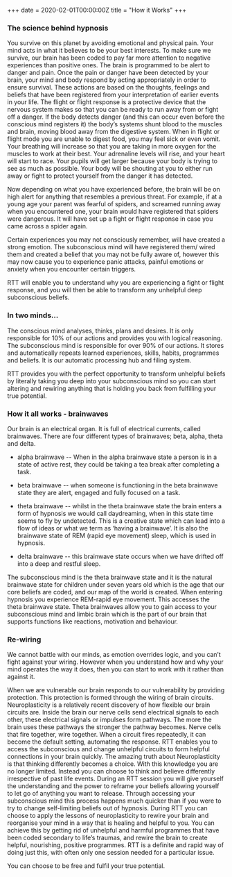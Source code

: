 +++
date = 2020-02-01T00:00:00Z
title = "How it Works"
+++

### The science behind hypnosis

You survive on this planet by avoiding emotional and physical pain. Your mind acts in what it believes to be your best interests. To make sure we survive, our brain has been coded to pay far more attention to negative experiences than positive ones. The brain is programmed to be alert to danger and pain. Once the pain or danger have been detected by your brain, your mind and body respond by acting appropriately in order to ensure survival. These actions are based on the thoughts, feelings and beliefs that have been registered from your interpretation of earlier events in your life. The flight or flight response is a protective device that the nervous system makes so that you can be ready to run away from or fight off a danger. If the body detects danger (and this can occur even before the conscious mind registers it) the body’s systems shunt blood to the muscles and brain, moving blood away from the digestive system. When in flight or flight mode you are unable to digest food, you may feel sick or even vomit. Your breathing will increase so that you are taking in more oxygen for the muscles to work at their best. Your adrenaline levels will rise, and your heart will start to race. Your pupils will get larger because your body is trying to see as much as possible. Your body will be shouting at you to either run away or fight to protect yourself from the danger it has detected.

Now depending on what you have experienced before, the brain will be on high alert for anything that resembles a previous threat. For example, if at a young age your parent was fearful of spiders, and screamed running away when you encountered one, your brain would have registered that spiders were dangerous. It will have set up a fight or flight response in case you came across a spider again.

Certain experiences you may not consciously remember, will have created a strong emotion. The subconscious mind will have registered them/ wired them and created a belief that you may not be fully aware of, however this may now cause you to experience panic attacks, painful emotions or anxiety when you encounter certain triggers.

RTT will enable you to understand why you are experiencing a fight or flight response, and you will then be able to transform any unhelpful deep subconscious beliefs.

### In two minds...

The conscious mind analyses, thinks, plans and desires. It is only responsible for 10% of our actions and provides you with logical reasoning. The subconscious mind is responsible for over 90% of our actions. It stores and automatically repeats learned experiences, skills, habits, programmes and beliefs. It is our automatic processing hub and filing system.

RTT provides you with the perfect opportunity to transform unhelpful beliefs by literally taking you deep into your subconscious mind so you can start altering and rewiring anything that is holding you back from fulfilling your true potential.

### How it all works - brainwaves

Our brain is an electrical organ. It is full of electrical currents, called brainwaves. There are four different types of brainwaves; beta, alpha, theta and delta.

* alpha brainwave -- When in the alpha brainwave state a person is in a state of active rest, they could be taking a tea break after completing a task. 

* beta brainwave -- when someone is functioning in the beta brainwave state they are alert, engaged and fully focused on a task. 
 
* theta brainwave -- whilst in the theta brainwave state the brain enters a form of hypnosis we would call daydreaming, when in this state time seems to fly by undetected. This is a creative state which can lead into a flow of ideas or what we term as ‘having a brainwave’. It is also the brainwave state of REM (rapid eye movement) sleep, which is used in hypnosis.

* delta brainwave -- this brainwave state occurs when we have drifted off into a deep and restful sleep.

The subconscious mind is the theta brainwave state and it is the natural brainwave state for children under seven years old which is the age that our core beliefs are coded, and our map of the world is created. When entering hypnosis you experience REM-rapid eye movement. This accesses the theta brainwave state. Theta brainwaves allow you to gain access to your subconscious mind and limbic brain which is the part of our brain that supports functions like reactions, motivation and behaviour.

### Re-wiring

We cannot battle with our minds, as emotion overrides logic, and you can’t fight against your wiring. However when you understand how and why your mind operates the way it does, then you can start to work with it rather than against it.

When we are vulnerable our brain responds to our vulnerability by providing protection. This protection is formed through the wiring of brain circuits. Neuroplasticity is a relatively recent discovery of how flexible our brain circuits are. Inside the brain our nerve cells send electrical signals to each other, these electrical signals or impulses form pathways. The more the brain uses these pathways the stronger the pathway becomes. Nerve cells that fire together, wire together. When a circuit fires repeatedly, it can become the default setting, automating the response. RTT enables you to access the subconscious and change unhelpful circuits to form helpful connections in your brain quickly. The amazing truth about Neuroplasticity is that thinking differently becomes a choice. With this knowledge you are no longer limited. Instead you can choose to think and believe differently irrespective of past life events. During an RTT session you will give yourself the understanding and the power to reframe your beliefs allowing yourself to let go of anything you want to release. Through accessing your subconscious mind this process happens much quicker than if you were to try to change self-limiting beliefs out of hypnosis. During RTT you can choose to apply the lessons of neuroplasticity to rewire your brain and reorganise your mind in a way that is healing and helpful to you. You can achieve this by getting rid of unhelpful and harmful programmes that have been coded secondary to life’s traumas, and rewire the brain to create helpful, nourishing, positive programmes. RTT is a definite and rapid way of doing just this, with often only one session needed for a particular issue. 

You can choose to be free and fulfil your true potential.